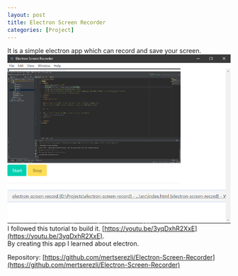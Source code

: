 ```yaml
---
layout: post
title: Electron Screen Recorder
categories: [Project]
---
```

It is a simple electron app which can record and save your screen.  
![](/images/electron-screen.png)  
I followed this tutorial to build it. [https://youtu.be/3yqDxhR2XxE](https://youtu.be/3yqDxhR2XxE).  
By creating this app I learned about electron. 

Repository: [https://github.com/mertserezli/Electron-Screen-Recorder](https://github.com/mertserezli/Electron-Screen-Recorder) 